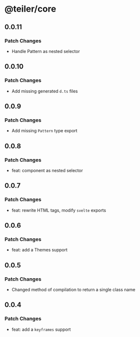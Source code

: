 # @teiler/core

## 0.0.11

### Patch Changes

- Handle Pattern as nested selector

## 0.0.10

### Patch Changes

- Add missing generated `d.ts` files

## 0.0.9

### Patch Changes

- Add missing `Pattern` type export

## 0.0.8

### Patch Changes

- feat: component as nested selector

## 0.0.7

### Patch Changes

- feat: rewrite HTML tags, modify `svelte` exports

## 0.0.6

### Patch Changes

- feat: add a Themes support

## 0.0.5

### Patch Changes

- Changed method of compilation to return a single class name

## 0.0.4

### Patch Changes

- feat: add a `keyframes` support
